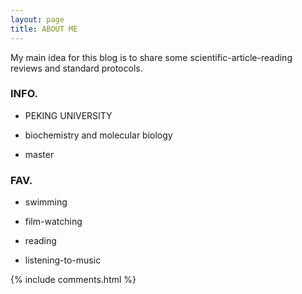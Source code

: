 ```yaml
---
layout: page
title: ABOUT ME
---
```


My main idea for this blog is to share some scientific-article-reading reviews and standard protocols.

### INFO.

- PEKING UNIVERSITY

- biochemistry and molecular biology

- master

### FAV.
- swimming

- film-watching

- reading

- listening-to-music

{% include comments.html %}
